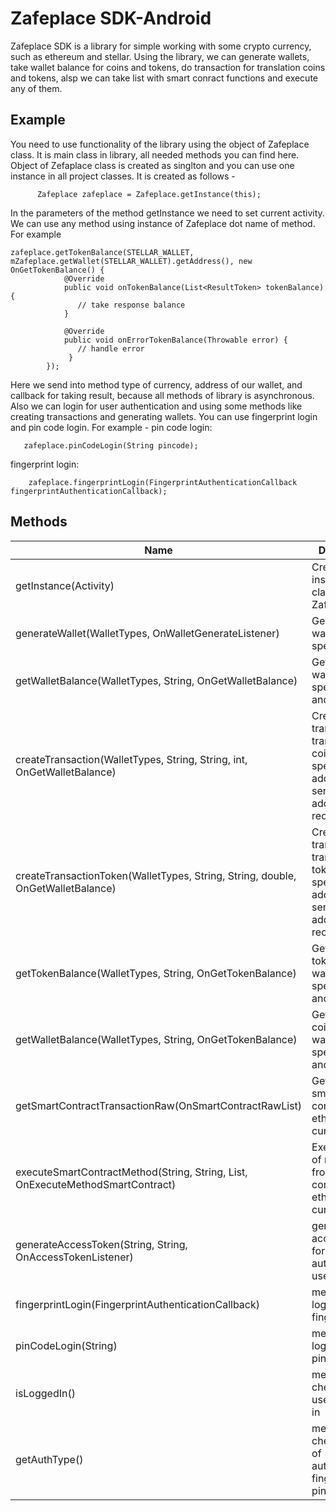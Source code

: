 # Zafeplace  SDK-Android

 Zafeplace  SDK is a library for simple working with some crypto currency, such as ethereum and stellar. Using the library, we can
 generate wallets, take wallet balance for coins and tokens, do transaction for translation coins and tokens, alsp we can take list with smart conract functions and 
 execute any of them. 
 
 Example
 -------
 
 You need to use functionality of the library using the object of Zafeplace class. It is main class in library, all needed methods you
 can find here. Object of Zefaplace class is created as singlton and you can use one instance in all project classes. It is created as follows - 
 
          Zafeplace zafeplace = Zafeplace.getInstance(this);
 In the parameters of the method getInstance we need to set current activity.
 We can use any method using instance of Zafeplace dot name of method. For example 
 
    zafeplace.getTokenBalance(STELLAR_WALLET, mZafeplace.getWallet(STELLAR_WALLET).getAddress(), new OnGetTokenBalance() {
                @Override
                public void onTokenBalance(List<ResultToken> tokenBalance) {
                   // take response balance 
                }

                @Override
                public void onErrorTokenBalance(Throwable error) {
                   // handle error 
                 }
            });
            
  Here we send into method type of currency, address of our wallet, and callback for taking result, because all methods of library is asynchronous. Also we can login for user authentication and using some methods like creating transactions and generating wallets.
  You can use fingerprint login and pin code login. For example - pin code login:
      
       zafeplace.pinCodeLogin(String pincode);
   fingerprint login:
   
        zafeplace.fingerprintLogin(FingerprintAuthenticationCallback fingerprintAuthenticationCallback);
             
       
  
  Methods
  -------  
  | Name | Description |
  |-------|------------|
  |getInstance(Activity)| Create instance of class Zafeplace|
  |generateWallet(WalletTypes, OnWalletGenerateListener)| Generate wallet for the specified type|
  |getWalletBalance(WalletTypes, String, OnGetWalletBalance)| Get balance of wallet for the specified type and address|
  |createTransaction(WalletTypes, String, String, int, OnGetWalletBalance)| Create transaction for translation coins for specified type, address sender and address recipient|
  |createTransactionToken(WalletTypes, String, String, double, OnGetWalletBalance)| Create transaction for translation tokens for specified type, address sender and address recipient|
  |getTokenBalance(WalletTypes, String, OnGetTokenBalance)| Get balance tokens for wallet for  specified type and address|
  |getWalletBalance(WalletTypes, String, OnGetTokenBalance)| Get balance coins for wallet for  specified type and address|
  |getSmartContractTransactionRaw(OnSmartContractRawList)| Get list of smart contracts for ethereum currency|
  |executeSmartContractMethod(String, String, List<MethodParamsSmart>, OnExecuteMethodSmartContract)| Execute one of methods from list smart contracts for ethereum currency|
  |generateAccessToken(String, String, OnAccessTokenListener)| generate access token for authentication user  |
  |fingerprintLogin(FingerprintAuthenticationCallback)| method for login user with fingerprint |
  |pinCodeLogin(String)| method for login user with pin code |
  |isLoggedIn()| method for checking is user is signed in |
  |getAuthType()| method for checking type of authentication, fingerprint or pin code |
  